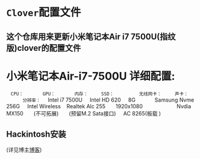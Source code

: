 # ` Clover `配置文件
## 这个仓库用来更新小米笔记本Air i7 7500U(指纹版)clover的配置文件
# 小米笔记本Air-i7-7500U 详细配置:

    `CPU：`              `GPU：`             `内存：`          `SSD：`                 `无线网卡：`         `声卡：`                `分辨率：`
                        Intel i7 7500U     Intel HD 620      8G             Samsung Nvme 256G     Intel Wireless    Realtek Alc 255       1920x1080
                       Nvdia MX150       (不可拓展)       (预留M.2 Sata接口)     AC 8265(板载 )


<!--more-->
## Hackintosh安装
(详见博主[博客](https://ourfor.top))
